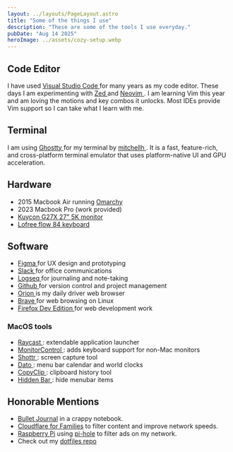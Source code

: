 ```yaml
---
layout: ../layouts/PageLayout.astro
title: "Some of the things I use"
description: "These are some of the tools I use everyday."
pubDate: "Aug 14 2025"
heroImage: ../assets/cozy-setup.webp
---
```


## Code Editor

I have used [ Visual Studio Code ](vscode) for many years as my code editor. These days I am experimenting with [ Zed ](zed) and [ Neovim ](http://www.lazyvim.org/). I am learning Vim this year and am loving the motions and key combos it unlocks. Most IDEs provide Vim support so I can take what I learn with me.

## Terminal

I am using [ Ghostty ](https://ghostty.org/) for my terminal by [ mitchellh ](https://x.com/mitchellh). It is a fast, feature-rich, and cross-platform terminal emulator that uses platform-native UI and GPU acceleration.

## Hardware

- 2015 Macbook Air running [ Omarchy ](https://omarchy.org/)
- 2023 Macbook Pro (work provided)
- [ Kuycon G27X 27" 5K monitor ](https://kuycon.us/monitors/G27P/)
- [ Lofree flow 84 keyboard ](https://www.lofree.co/products/lofree-flow-the-smoothest-mechanical-keyboard)

## Software

- [ Figma ](https://www.figma.com/) for UX design and prototyping
- [ Slack ](https://slack.com/) for office communications
- [ Logseq ](https://logseq.com/) for journaling and note-taking
- [ Github ](https://github.com/) for version control and project management
- [ Orion ](https://kagi.com/orion/) is my daily driver web browser
- [ Brave ](https://brave.com/) for web browsing on Linux
- [ Firefox Dev Edition ](https://www.mozilla.org/en-US/firefox/developer/) for web development work

### MacOS tools

- [ Raycast ](https://www.raycast.com/): extendable application launcher
- [ MonitorControl ](https://github.com/MonitorControl/MonitorControl): adds keyboard support for non-Mac monitors
- [ Shottr ](https://shottr.cc/): screen capture tool
- [ Dato ](https://sindresorhus.com/dato): menu bar calendar and world clocks
- [ CopyClip ](https://apps.apple.com/us/app/copyclip-clipboard-history/id595191960?mt=12): clipboard history tool
- [ Hidden Bar ](https://apps.apple.com/us/app/hidden-bar/id1452453066?mt=12): hide menubar items

## Honorable Mentions

- [Bullet Journal](https://bulletjournal.com/) in a crappy notebook.
- [Cloudflare for Families](https://blog.cloudflare.com/introducing-1-1-1-1-for-families/) to filter content and improve network speeds.
- [Raspberry Pi][rpi] using [pi-hole][pihole] to filter ads on my network.
- Check out my [dotfiles repo](https://github.com/fpigeonjr/dotfiles)

[vscode]: https://code.visualstudio.com/
[zed]: https://zed.dev/
[manifesto]: https://hackernoon.com/why-i-stopped-using-multiple-monitors-bfd87efa2e5b
[webcam]: http://a.co/1F7pfgq
[slack]: https://slack.com/
[rpi]: https://www.raspberrypi.org/
[pihole]: https://pi-hole.net/

